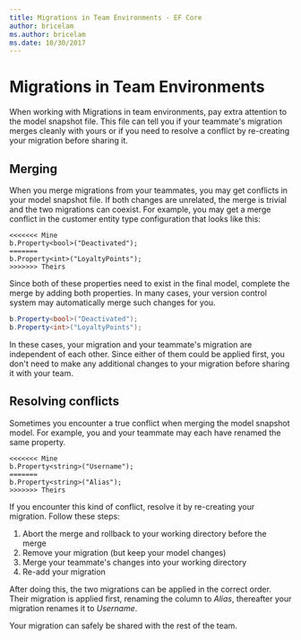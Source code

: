 ```yaml
---
title: Migrations in Team Environments - EF Core
author: bricelam
ms.author: bricelam
ms.date: 10/30/2017
---
```

Migrations in Team Environments
===============================
When working with Migrations in team environments, pay extra attention to the model snapshot file. This file can tell
you if your teammate's migration merges cleanly with yours or if you need to resolve a conflict by re-creating your
migration before sharing it.

Merging
-------
When you merge migrations from your teammates, you may get conflicts in your model snapshot file. If both changes are
unrelated, the merge is trivial and the two migrations can coexist. For example, you may get a merge conflict in
the customer entity type configuration that looks like this:

    <<<<<<< Mine
    b.Property<bool>("Deactivated");
    =======
    b.Property<int>("LoyaltyPoints");
    >>>>>>> Theirs

Since both of these properties need to exist in the final model, complete the merge by adding both properties. In many
cases, your version control system may automatically merge such changes for you.

``` csharp
b.Property<bool>("Deactivated");
b.Property<int>("LoyaltyPoints");
```

In these cases, your migration and your teammate's migration are independent of each other. Since either of them could
be applied first, you don't need to make any additional changes to your migration before sharing it with your team.

Resolving conflicts
-------------------
Sometimes you encounter a true conflict when merging the model snapshot model. For example, you and your teammate may
each have renamed the same property.

    <<<<<<< Mine
    b.Property<string>("Username");
    =======
    b.Property<string>("Alias");
    >>>>>>> Theirs

If you encounter this kind of conflict, resolve it by re-creating your migration. Follow these steps:

1. Abort the merge and rollback to your working directory before the merge
2. Remove your migration (but keep your model changes)
3. Merge your teammate's changes into your working directory
4. Re-add your migration

After doing this, the two migrations can be applied in the correct order. Their migration is applied first, renaming
the column to *Alias*, thereafter your migration renames it to *Username*.

Your migration can safely be shared with the rest of the team.
